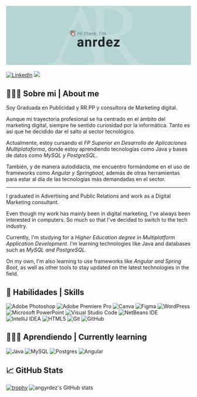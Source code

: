 ![Banner readme angyrdez](anrdez_github_profile.png)

[![LinkedIn](https://img.shields.io/badge/linkedin-%230077B5.svg?style=for-the-badge&logo=linkedin&logoColor=white)](https://www.linkedin.com/in/angelarodriguezportela/)
![](https://komarev.com/ghpvc/?username=anrdez&style=for-the-badge&color=657b7b)


## 🙋🏼‍♀️ Sobre mi | About me

Soy Graduada en Publicidad y RR.PP y consultora de Marketing digital. 

Aunque mi trayectoria profesional se ha centrado en el ámbito del marketing digital, siempre he sentido curiosidad por la informática. Tanto es así que he decidido dar el salto al sector tecnológico.
 
 Actualmente, estoy cursando el *FP Superior en Desarrollo de Aplicaciones Multiplataforma*, donde estoy aprendiendo tecnologías como Java y bases de datos como *MySQL y PostgreSQL*. 
 
 También, y de manera autodidacta, me encuentro formándome en el uso de frameworks como *Angular y Springboot*, además de otras herramientas para estar al día de las tecnologías más demandadas en el sector.

***

I graduated in Advertising and Public Relations and work as a Digital Marketing consultant.

Even though my work has mainly been in digital marketing, I've always been interested in computers. So much so that I've decided to switch to the tech industry.

Currently, I'm studying for a *Higher Education degree in Multiplatform Application Development*. I'm learning technologies like Java and databases such as *MySQL and PostgreSQL*.

On my own, I'm also learning to use frameworks like *Angular and Spring Boot*, as well as other tools to stay updated on the latest technologies in the field.

## 🚀 Habilidades | Skills
![Adobe Photoshop](https://img.shields.io/badge/adobe%20photoshop-%2331A8FF.svg?style=for-the-badge&logo=adobe%20photoshop&logoColor=white)
![Adobe Premiere Pro](https://img.shields.io/badge/Adobe%20Premiere%20Pro-9999FF.svg?style=for-the-badge&logo=Adobe%20Premiere%20Pro&logoColor=white)
![Canva](https://img.shields.io/badge/Canva-%2300C4CC.svg?style=for-the-badge&logo=Canva&logoColor=white)
![Figma](https://img.shields.io/badge/figma-%23F24E1E.svg?style=for-the-badge&logo=figma&logoColor=white)
![WordPress](https://img.shields.io/badge/WordPress-%23117AC9.svg?style=for-the-badge&logo=WordPress&logoColor=white)
![Microsoft PowerPoint](https://img.shields.io/badge/Microsoft_PowerPoint-B7472A?style=for-the-badge&logo=microsoft-powerpoint&logoColor=white)
![Visual Studio Code](https://img.shields.io/badge/Visual%20Studio%20Code-0078d7.svg?style=for-the-badge&logo=visual-studio-code&logoColor=white)
![NetBeans IDE](https://img.shields.io/badge/NetBeansIDE-1B6AC6.svg?style=for-the-badge&logo=apache-netbeans-ide&logoColor=white)
![IntelliJ IDEA](https://img.shields.io/badge/IntelliJIDEA-000000.svg?style=for-the-badge&logo=intellij-idea&logoColor=white)
![HTML5](https://img.shields.io/badge/html5-%23E34F26.svg?style=for-the-badge&logo=html5&logoColor=white)
![Git](https://img.shields.io/badge/git-%23F05033.svg?style=for-the-badge&logo=git&logoColor=white)
![GitHub](https://img.shields.io/badge/github-%23121011.svg?style=for-the-badge&logo=github&logoColor=white)

## 👩🏼‍💻 Aprendiendo | Currently learning
![Java](https://img.shields.io/badge/java-%23ED8B00.svg?style=for-the-badge&logo=openjdk&logoColor=white)
![MySQL](https://img.shields.io/badge/mysql-4479A1.svg?style=for-the-badge&logo=mysql&logoColor=white)
![Postgres](https://img.shields.io/badge/postgres-%23316192.svg?style=for-the-badge&logo=postgresql&logoColor=white)
![Angular](https://img.shields.io/badge/angular-%23DD0031.svg?style=for-the-badge&logo=angular&logoColor=white)

## 📈 GitHub Stats
[![trophy](https://github-profile-trophy.vercel.app/?username=anrdez&theme=nord&no-bg=true&margin-w=5&margin-h=5&column=-1)](https://github.com/anrdez/github-profile-trophy)
![angyrdez's GitHub stats](https://github-readme-stats.vercel.app/api?username=anrdez&theme=transparent&show_icons=true&title_color=657b7b&icon_color=657b7b&text_color=b6d4d4)

